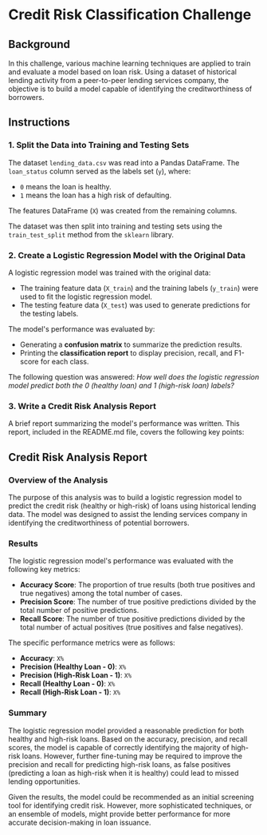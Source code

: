 # Credit Risk Classification Challenge

## Background 
In this challenge, various machine learning techniques are applied to train and evaluate a model based on loan risk. Using a dataset of historical lending activity from a peer-to-peer lending services company, the objective is to build a model capable of identifying the creditworthiness of borrowers.


## Instructions

### 1. Split the Data into Training and Testing Sets
The dataset `lending_data.csv` was read into a Pandas DataFrame. The `loan_status` column served as the labels set (`y`), where:
- `0` means the loan is healthy.
- `1` means the loan has a high risk of defaulting.

The features DataFrame (`X`) was created from the remaining columns.

The dataset was then split into training and testing sets using the `train_test_split` method from the `sklearn` library.

### 2. Create a Logistic Regression Model with the Original Data
A logistic regression model was trained with the original data:
- The training feature data (`X_train`) and the training labels (`y_train`) were used to fit the logistic regression model.
- The testing feature data (`X_test`) was used to generate predictions for the testing labels.

The model's performance was evaluated by:
- Generating a **confusion matrix** to summarize the prediction results.
- Printing the **classification report** to display precision, recall, and F1-score for each class.

The following question was answered: *How well does the logistic regression model predict both the 0 (healthy loan) and 1 (high-risk loan) labels?*

### 3. Write a Credit Risk Analysis Report
A brief report summarizing the model's performance was written. This report, included in the README.md file, covers the following key points:

## Credit Risk Analysis Report

### Overview of the Analysis
The purpose of this analysis was to build a logistic regression model to predict the credit risk (healthy or high-risk) of loans using historical lending data. The model was designed to assist the lending services company in identifying the creditworthiness of potential borrowers.

### Results
The logistic regression model's performance was evaluated with the following key metrics:
- **Accuracy Score**: The proportion of true results (both true positives and true negatives) among the total number of cases.
- **Precision Score**: The number of true positive predictions divided by the total number of positive predictions.
- **Recall Score**: The number of true positive predictions divided by the total number of actual positives (true positives and false negatives).

The specific performance metrics were as follows:
- **Accuracy**: `X%`
- **Precision (Healthy Loan - 0)**: `X%`
- **Precision (High-Risk Loan - 1)**: `X%`
- **Recall (Healthy Loan - 0)**: `X%`
- **Recall (High-Risk Loan - 1)**: `X%`

### Summary
The logistic regression model provided a reasonable prediction for both healthy and high-risk loans. Based on the accuracy, precision, and recall scores, the model is capable of correctly identifying the majority of high-risk loans. However, further fine-tuning may be required to improve the precision and recall for predicting high-risk loans, as false positives (predicting a loan as high-risk when it is healthy) could lead to missed lending opportunities.

Given the results, the model could be recommended as an initial screening tool for identifying credit risk. However, more sophisticated techniques, or an ensemble of models, might provide better performance for more accurate decision-making in loan issuance.
